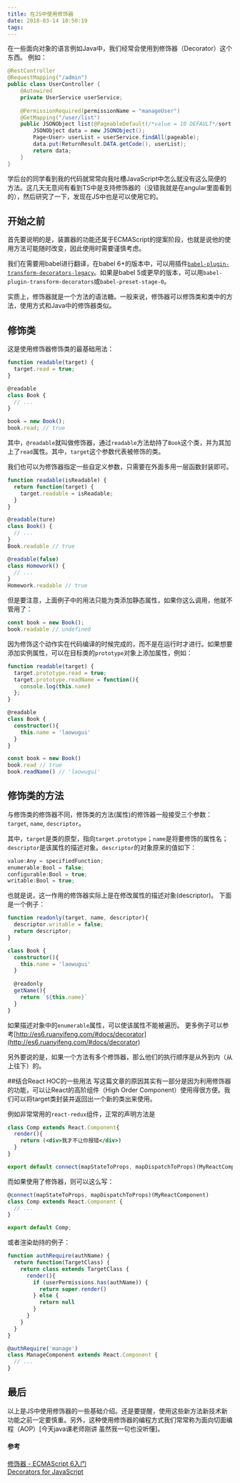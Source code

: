 ```yaml
---
title: 在JS中使用修饰器
date: 2018-03-14 10:50:19
tags:
---
```


在一些面向对象的语言例如Java中，我们经常会使用到修饰器（Decorator）这个东西。
例如：
```java
@RestController
@RequestMapping("/admin")
public class UserController {
	@Autowired
	private UserService userService;
	
	@PermissionRequired(permissionName = "manageUser")
	@GetMapping("/user/list")
	public JSONObject list(@PageableDefault(/*value = 10 DEFAULT*/sort = {"userId"}, direction = Sort.Direction.DESC) Pageable pageable) {
		JSONObject data = new JSONObject();
		Page<User> userList = userService.findAll(pageable);
		data.put(ReturnResult.DATA.getCode(), userList);
		return data;
	}
}
```

学后台的同学看到我的代码就常常向我吐槽JavaScript中怎么就没有这么简便的方法。这几天无意间有看到TS中是支持修饰器的（没错我就是在angular里面看到的），然后研究了一下，发现在JS中也是可以使用它的。

## 开始之前
首先要说明的是，装置器的功能还属于ECMAScript的提案阶段，也就是说他的使用方法可能随时改变，因此使用时需要谨慎考虑。

我们在需要用babel进行翻译，在babel 6+的版本中，可以用插件[`babel-plugin-transform-decorators-legacy`](https://www.npmjs.com/package/babel-plugin-transform-decorators-legacy)。如果是babel 5或更早的版本，可以用`babel-plugin-transform-decorators`或`babel-preset-stage-0`。

实质上，修饰器就是一个方法的语法糖。一般来说，修饰器可以修饰类和类中的方法，使用方式和Java中的修饰器类似。

## 修饰类

这是使用修饰器修饰类的最基础用法：
```ts
function readable(target) {
  target.read = true;
}

@readable
class Book {
  // ...
}

book = new Book();
book.read; // true
```

其中，`@readable`就叫做修饰器，通过`readable`方法劫持了`Book`这个类，并为其加上了`read`属性。其中，`target`这个参数代表被修饰的类。

我们也可以为修饰器指定一些自定义参数，只需要在外面多用一层函数封装即可。
```ts
function readable(isReadable) {
  return function(target) {
    target.readable = isReadable;
  }
}

@readable(ture)
class Book() {
  // ...
}
Book.readable // true

@readable(false)
class Homework() {
  // ...
}
Homework.readable // true
```

但是要注意，上面例子中的用法只能为类添加静态属性，如果你这么调用，他就不管用了：
```js
const book = new Book();
book.readable // undefined
```

因为修饰这个动作实在代码编译的时候完成的，而不是在运行时才进行。如果想要添加实例属性，可以在目标类的`prototype`对象上添加属性，例如：
```ts
function readable(target) {
  target.prototype.read = true;
  target.prototype.readName = function(){
    console.log(this.name)
  };
}

@readable
class Book {
  constructor(){
    this.name = 'laowugui'
  }
}

const book = new Book()
book.read // true
book.readName() // 'laowugui'
```

## 修饰类的方法
与修饰类的修饰器不同，修饰类的方法(属性)的修饰器一般接受三个参数： `target`, `name`, `descriptor`。

其中，`target`是类的原型，指向`target.prototype`；`name`是将要修饰的属性名；`descriptor`是该属性的描述对象。`descriptor`的对象原来的值如下：
```ts
value:Any = specifiedFunction;
enumerable:Bool = false;
configurable:Bool = true;
writable:Bool = true;
```
也就是说，这一作用的修饰器实际上是在修改属性的描述对象(descriptor)。
下面是一个例子：
```ts
function readonly(target, name, descriptor){
  descriptor.writable = false;
  return descriptor;
}

class Book {
  constructor(){
    this.name = 'laowugui'
  }
  
  @readonly
  getName(){
    return `${this.name}`
  }
}
```

如果描述对象中的`enumerable`属性，可以使该属性不能被遍历。
更多例子可以参考[http://es6.ruanyifeng.com/#docs/decorator](http://es6.ruanyifeng.com/#docs/decorator)

另外要说的是，如果一个方法有多个修饰器，那么他们的执行顺序是从外到内（从上往下）的。

##结合React HOC的一些用法
写这篇文章的原因其实有一部分是因为利用修饰器的功能，可以让React的高阶组件（High Order Component）使用得很方便。我们可以将target类封装并返回出一个新的类出来使用。

例如非常常用的`react-redux`组件，正常的声明方法是
```jsx
class Comp extends React.Component{
  render(){
    return (<div>我才不让你报错</div>)
  }
}

export default connect(mapStateToProps, mapDispatchToProps)(MyReactComponent);
```

而如果使用了修饰器，则可以这么写：
```jsx
@connect(mapStateToProps, mapDispatchToProps)(MyReactComponent)
class Comp extends React.Component {
  // ...
}

export default Comp;
```

或者渲染劫持的例子：

```jsx
function authRequire(authName) {
  return function(TargetClass) {
    return class extends TargetClass {
      render(){
        if (userPermissions.has(authName)) {
          return super.render()
        } else {
          return null
        }
      }
    }
  }
}

@authRequire('manage')
class ManageComponent extends React.Component {
  // ...
}
```

## 最后
以上是JS中使用修饰器的一些基础介绍。还是要提醒，使用这些新方法新技术新功能之前一定要慎重。另外，这种使用修饰器的编程方式我们常常称为面向切面编程（AOP）[今天java课老师刚讲 虽然我一句也没听懂]。

#### 参考

[修饰器 - ECMAScript 6入门](http://es6.ruanyifeng.com/#docs/decorator)    
[Decorators for JavaScript](https://github.com/tc39/proposal-decorators)